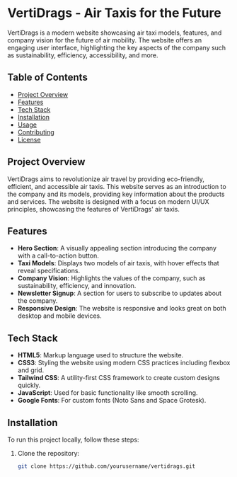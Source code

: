 # VertiDrags - Air Taxis for the Future

VertiDrags is a modern website showcasing air taxi models, features, and company vision for the future of air mobility. The website offers an engaging user interface, highlighting the key aspects of the company such as sustainability, efficiency, accessibility, and more.

## Table of Contents
- [Project Overview](#project-overview)
- [Features](#features)
- [Tech Stack](#tech-stack)
- [Installation](#installation)
- [Usage](#usage)
- [Contributing](#contributing)
- [License](#license)

## Project Overview
VertiDrags aims to revolutionize air travel by providing eco-friendly, efficient, and accessible air taxis. This website serves as an introduction to the company and its models, providing key information about the products and services. The website is designed with a focus on modern UI/UX principles, showcasing the features of VertiDrags' air taxis.

## Features
- **Hero Section**: A visually appealing section introducing the company with a call-to-action button.
- **Taxi Models**: Displays two models of air taxis, with hover effects that reveal specifications.
- **Company Vision**: Highlights the values of the company, such as sustainability, efficiency, and innovation.
- **Newsletter Signup**: A section for users to subscribe to updates about the company.
- **Responsive Design**: The website is responsive and looks great on both desktop and mobile devices.

## Tech Stack
- **HTML5**: Markup language used to structure the website.
- **CSS3**: Styling the website using modern CSS practices including flexbox and grid.
- **Tailwind CSS**: A utility-first CSS framework to create custom designs quickly.
- **JavaScript**: Used for basic functionality like smooth scrolling.
- **Google Fonts**: For custom fonts (Noto Sans and Space Grotesk).

## Installation
To run this project locally, follow these steps:

1. Clone the repository:
   ```bash
   git clone https://github.com/yourusername/vertidrags.git
